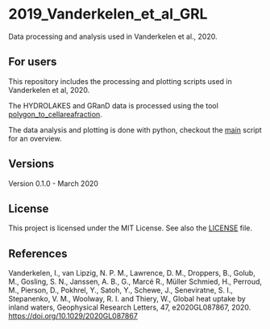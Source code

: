 # 2019_Vanderkelen_et_al_GRL
Data processing and analysis used in Vanderkelen et al., 2020.


## For users
This repository includes the processing and plotting scripts used in Vanderkelen et al, 2020. 

The HYDROLAKES and GRanD data is processed using the tool [polygon_to_cellareafraction](https://github.com/VUB-HYDR/polygon_to_cellareafraction). 

The data analysis and plotting is done with python, checkout the [main](main_lakeheat.py) script for an overview. 

## Versions
Version 0.1.0 - March 2020  

## License
This project is licensed under the MIT License. See also the 
[LICENSE](LICENSE) 
file.

## References
Vanderkelen, I., van Lipzig, N. P. M., Lawrence, D. M., Droppers, B., Golub, M., Gosling, S. N., Janssen, A. B., G., Marcé R., Müller Schmied, H., Perroud, M., Pierson, D., Pokhrel, Y., Satoh, Y., Schewe, J., Seneviratne, S. I., Stepanenko, V. M., Woolway, R. I. and Thiery, W., Global heat uptake by inland waters, Geophysical Research Letters, 47, e2020GL087867, 2020. https://doi.org/10.1029/2020GL087867
